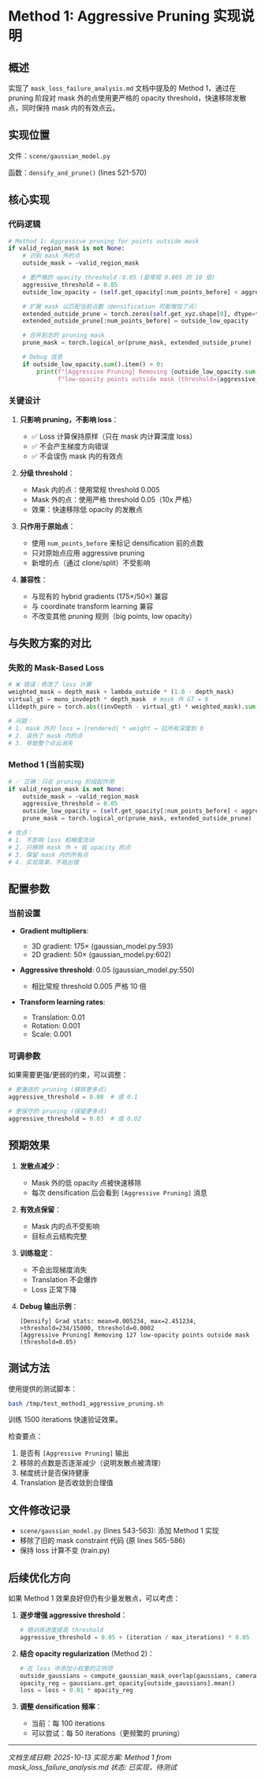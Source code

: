 # Method 1: Aggressive Pruning 实现说明

## 概述

实现了 `mask_loss_failure_analysis.md` 文档中提及的 Method 1，通过在 pruning 阶段对 mask 外的点使用更严格的 opacity threshold，快速移除发散点，同时保持 mask 内的有效点云。

## 实现位置

文件：`scene/gaussian_model.py`

函数：`densify_and_prune()` (lines 521-570)

## 核心实现

### 代码逻辑

```python
# Method 1: Aggressive pruning for points outside mask
if valid_region_mask is not None:
    # 识别 mask 外的点
    outside_mask = ~valid_region_mask

    # 更严格的 opacity threshold：0.05 (是常规 0.005 的 10 倍)
    aggressive_threshold = 0.05
    outside_low_opacity = (self.get_opacity[:num_points_before] < aggressive_threshold).squeeze() & outside_mask

    # 扩展 mask 以匹配当前点数（densification 可能增加了点）
    extended_outside_prune = torch.zeros(self.get_xyz.shape[0], dtype=torch.bool, device="cuda")
    extended_outside_prune[:num_points_before] = outside_low_opacity

    # 合并到总的 pruning mask
    prune_mask = torch.logical_or(prune_mask, extended_outside_prune)

    # Debug 信息
    if outside_low_opacity.sum().item() > 0:
        print(f"[Aggressive Pruning] Removing {outside_low_opacity.sum().item()} "
              f"low-opacity points outside mask (threshold={aggressive_threshold})")
```

### 关键设计

1. **只影响 pruning，不影响 loss**：
   - ✅ Loss 计算保持原样（只在 mask 内计算深度 loss）
   - ✅ 不会产生梯度方向错误
   - ✅ 不会误伤 mask 内的有效点

2. **分级 threshold**：
   - Mask 内的点：使用常规 threshold 0.005
   - Mask 外的点：使用严格 threshold 0.05（10x 严格）
   - 效果：快速移除低 opacity 的发散点

3. **只作用于原始点**：
   - 使用 `num_points_before` 来标记 densification 前的点数
   - 只对原始点应用 aggressive pruning
   - 新增的点（通过 clone/split）不受影响

4. **兼容性**：
   - 与现有的 hybrid gradients (175×/50×) 兼容
   - 与 coordinate transform learning 兼容
   - 不改变其他 pruning 规则（big points, low opacity）

## 与失败方案的对比

### 失败的 Mask-Based Loss

```python
# ❌ 错误：修改了 loss 计算
weighted_mask = depth_mask + lambda_outside * (1.0 - depth_mask)
virtual_gt = mono_invdepth * depth_mask  # mask 外 GT = 0
Ll1depth_pure = torch.abs((invDepth - virtual_gt) * weighted_mask).sum() / weighted_mask.sum()

# 问题：
# 1. mask 外的 loss = |rendered| * weight → 拉所有深度到 0
# 2. 误伤了 mask 内的点
# 3. 导致整个点云消失
```

### Method 1 (当前实现)

```python
# ✅ 正确：只在 pruning 阶段起作用
if valid_region_mask is not None:
    outside_mask = ~valid_region_mask
    aggressive_threshold = 0.05
    outside_low_opacity = (self.get_opacity[:num_points_before] < aggressive_threshold).squeeze() & outside_mask
    prune_mask = torch.logical_or(prune_mask, extended_outside_prune)

# 优点：
# 1. 不影响 loss 和梯度流动
# 2. 只移除 mask 外 + 低 opacity 的点
# 3. 保留 mask 内的所有点
# 4. 实现简单，不易出错
```

## 配置参数

### 当前设置

- **Gradient multipliers**:
  - 3D gradient: 175× (gaussian_model.py:593)
  - 2D gradient: 50× (gaussian_model.py:602)

- **Aggressive threshold**: 0.05 (gaussian_model.py:550)
  - 相比常规 threshold 0.005 严格 10 倍

- **Transform learning rates**:
  - Translation: 0.01
  - Rotation: 0.001
  - Scale: 0.001

### 可调参数

如果需要更强/更弱的约束，可以调整：

```python
# 更激进的 pruning (移除更多点)
aggressive_threshold = 0.08  # 或 0.1

# 更保守的 pruning (保留更多点)
aggressive_threshold = 0.03  # 或 0.02
```

## 预期效果

1. **发散点减少**：
   - Mask 外的低 opacity 点被快速移除
   - 每次 densification 后会看到 `[Aggressive Pruning]` 消息

2. **有效点保留**：
   - Mask 内的点不受影响
   - 目标点云结构完整

3. **训练稳定**：
   - 不会出现梯度消失
   - Translation 不会爆炸
   - Loss 正常下降

4. **Debug 输出示例**：
   ```
   [Densify] Grad stats: mean=0.005234, max=2.451234, >threshold=234/15000, threshold=0.0002
   [Aggressive Pruning] Removing 127 low-opacity points outside mask (threshold=0.05)
   ```

## 测试方法

使用提供的测试脚本：

```bash
bash /tmp/test_method1_aggressive_pruning.sh
```

训练 1500 iterations 快速验证效果。

检查要点：
1. 是否有 `[Aggressive Pruning]` 输出
2. 移除的点数是否逐渐减少（说明发散点被清理）
3. 梯度统计是否保持健康
4. Translation 是否收敛到合理值

## 文件修改记录

- `scene/gaussian_model.py` (lines 543-563): 添加 Method 1 实现
- 移除了旧的 mask constraint 代码 (原 lines 565-586)
- 保持 loss 计算不变 (train.py)

## 后续优化方向

如果 Method 1 效果良好但仍有少量发散点，可以考虑：

1. **逐步增强 aggressive threshold**：
   ```python
   # 随训练进度提高 threshold
   aggressive_threshold = 0.05 + (iteration / max_iterations) * 0.05
   ```
   

2. **结合 opacity regularization** (Method 2)：
   ```python
   # 在 loss 中添加小权重的正则项
   outside_gaussians = compute_gaussian_mask_overlap(gaussians, cameras[i], outside_mask)
   opacity_reg = gaussians.get_opacity[outside_gaussians].mean()
   loss = loss + 0.01 * opacity_reg
   ```

3. **调整 densification 频率**：
   - 当前：每 100 iterations
   - 可以尝试：每 50 iterations（更频繁的 pruning）

---

*文档生成日期: 2025-10-13*
*实现方案: Method 1 from mask_loss_failure_analysis.md*
*状态: 已实现，待测试*
